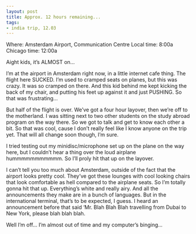 ```yaml
---
layout: post
title: Approx. 12 hours remaining...
tags:
- india trip, 12.03
---
```

Where: Amsterdam Airport, Communication Centre
Local time: 8:00a
Chicago time: 12:00a

Aight kids, it’s ALMOST on…

I’m at the airport in Amsterdam right now, in a little internet cafe thing. The flight here SUCKED. I’m used to cramped seats on planes, but this was crazy. It was so cramped on there. And this kid behind me kept kicking the back of my chair, and putting his feet up against it and just PUSHING. So that was frustrating…

But half of the flight is over. We’ve got a four hour layover, then we’re off to the motherland. I was sitting next to two other students on the study abroad program on the way there. So we got to talk and get to know each other a bit. So that was cool, cause I don’t really feel like I know anyone on the trip yet. That will all change soon though, I’m sure.

I tried testing out my minidisc/microphone set up on the plane on the way here, but I couldn’t hear a thing over the loud airplane hummmmmmmmmmm. So I’ll proly hit that up on the layover.

I can’t tell you too much about Amsterdam, outside of the fact that the airport looks pretty cool. They’ve got these lounges with cool looking chairs that look comfortable as hell compared to the airplane seats. So I’m totally gonna hit that up. Everything’s white and really airy. And all the announcements they make are in a bunch of languages. But in the international terminal, that’s to be expected, I guess. I heard an announcement before that said ‘Mr. Blah Blah Blah travelling from Dubai to New York, please blah blah blah.

Well I’m off… I’m almost out of time and my computer’s binging… 
